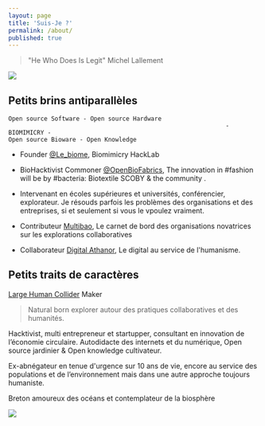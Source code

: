 ```yaml
---
layout: page
title: 'Suis-Je ?'
permalink: /about/
published: true
---
```


> "He Who Does Is Legit" Michel Lallement

![](https://pbs.twimg.com/profile_images/769693018878345217/k3RSUulz_400x400.jpg)

## Petits brins antiparallèles

```
Open source Software - Open source Hardware 
                                                             - BIOMIMICRY -
Open source Bioware - Open Knowledge
```

* Founder [@Le_biome](https://twitter.com/Le_biome), Biomimicry HackLab 

* BioHacktivist Commoner [@OpenBioFabrics](https://www.facebook.com/openbiofabrics), The innovation in #fashion will be by #bacteria: Biotextile SCOBY & the community .

* Intervenant en écoles supérieures et universités, conférencier, explorateur. Je résouds parfois les problèmes des organisations et des entreprises, si et seulement si vous le vpoulez vraiment.

* Contributeur [Multibao](http://www.multibao.org), Le carnet de bord des organisations novatrices sur les explorations collaboratives

* Collaborateur [Digital Athanor](http://www.digital-athanor.com/), Le digital au service de l'humanisme.

## Petits traits de caractères 

[Large Human Collider](https://largehumancollider.github.io/) Maker

> Natural born explorer autour des pratiques collaboratives et des humanités.

Hacktivist, multi entrepreneur et startupper, consultant en innovation de l’économie circulaire.
Autodidacte des internets et du numérique, Open source jardinier & Open knowledge cultivateur.

Ex-abnégateur en tenue d'urgence sur 10 ans de vie, encore au service des populations et de l’environnement mais dans une autre approche toujours humaniste. 

Breton amoureux des océans et contemplateur de la biosphère


![](https://framapic.org/KCaAxT5561eD/0vuX3wzX6UiL)
